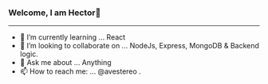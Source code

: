 ### Welcome, I am Hector👋
<hr/>


- 🌱 I’m currently learning ... React
- 👯 I’m looking to collaborate on ... NodeJs, Express, MongoDB & Backend logic.
- 💬 Ask me about ... Anything
- 📫 How to reach me: ... @avestereo 
.

